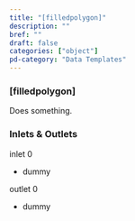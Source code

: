 ```yaml
---
title: "[filledpolygon]"
description: ""
bref: ""
draft: false
categories: ["object"]
pd-category: "Data Templates"
---
```


### [filledpolygon]

Does something.

### Inlets & Outlets

inlet 0

 - dummy

outlet 0

 - dummy
 
